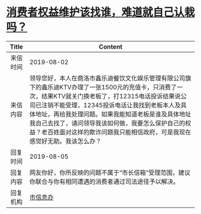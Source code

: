 # [消费者权益维护该找谁，难道就自己认栽吗？](http://www.shangluo.gov.cn/zmhd/ldxxxx.jsp?urltype=leadermail.LeaderMailContentUrl&wbtreeid=1112&leadermailid=5386)

| Title |                                                                                                    Content                                                                                                    |
|:-----:|---------------------------------------------------------------------------------------------------------------------------------------------------------------------------------------------------------------|
| 来信时间  | 2019-08-02                                                                                                                                                                                                    |
| 来信内容  | 领导您好，本人在商洛市鑫乐迪餐饮文化娱乐管理有限公司旗下的鑫乐迪KTV办理了一张1500元的充值卡，只消费了一次，结果KTV就关门换老板了，打12315电话投诉结果说公司已注销不能受理，12345投诉电话让我找到老板本人及具体地址，再给我处理问题。如果我能知道老板是谁及具体地址我自己去找了，请问领导我该如何做，我要怎么保护自己的权益？老百姓面对这样的欺诈问题我只能相信政府，可是我现在感觉好无助。我该怎么办？ |
| 回复时间  | 2019-08-05                                                                                                                                                                                                    |
| 回复内容  | 网友你好，你所反映的问题不属于“市长信箱”受理范围，建议你联合与你有相同遭遇的消费者通过司法途径予以解决。                                                                                                                                                         |
| 回复机构  | [市信息办](../../category/agencies/市信息办.md)                                                                                                                                                                       |